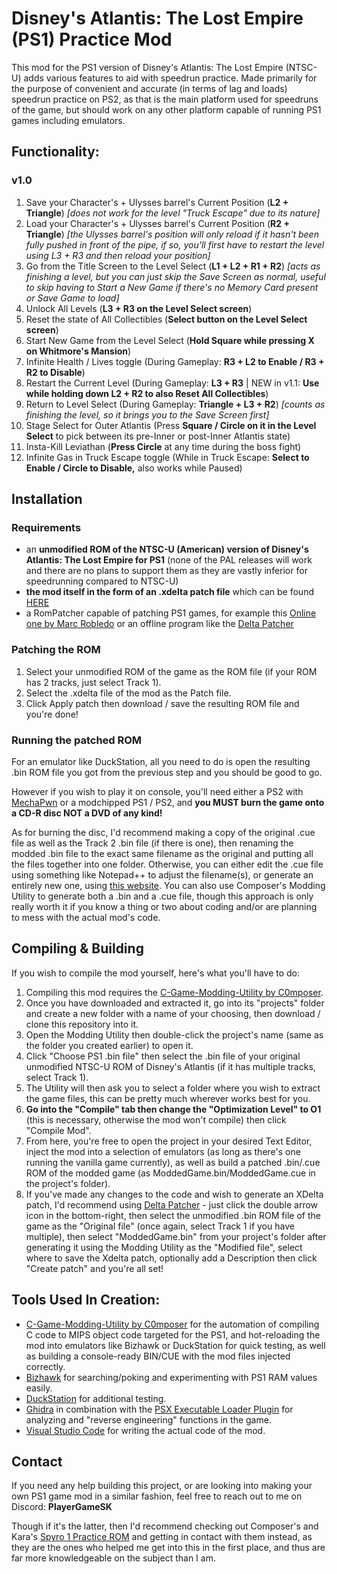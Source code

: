 
# Disney's Atlantis: The Lost Empire (PS1) Practice Mod
This mod for the PS1 version of Disney's Atlantis: The Lost Empire (NTSC-U) adds various features to aid with speedrun practice. 
Made primarily for the purpose of convenient and accurate (in terms of lag and loads) speedrun practice on PS2, as that is the main platform used for speedruns of the game, but should work on any other platform capable of running PS1 games including emulators.

## Functionality:
### v1.0
1. Save your Character's + Ulysses barrel's Current Position (**L2 + Triangle**) *[does not work for the level "Truck Escape" due to its nature]*
2. Load your Character's + Ulysses barrel's Current Position (**R2 + Triangle**) *[the Ulysses barrel's position will only reload if it hasn't been fully pushed in front of the pipe, if so, you'll first have to restart the level using L3 + R3 and then reload your position]*
3. Go from the Title Screen to the Level Select (**L1 + L2 + R1 + R2**) *[acts as finishing a level, but you can just skip the Save Screen as normal, useful to skip having to Start a New Game if there's no Memory Card present or Save Game to load]*
4. Unlock All Levels (**L3 + R3 on the Level Select screen**)
5. Reset the state of All Collectibles (**Select button on the Level Select screen**)
6. Start New Game from the Level Select (**Hold Square while pressing X on Whitmore's Mansion**)
7. Infinite Health / Lives toggle (During Gameplay: **R3 + L2 to Enable / R3 + R2 to Disable**)
8. Restart the Current Level (During Gameplay: **L3 + R3** | NEW in v1.1: **Use while holding down L2 + R2 to also Reset All Collectibles**)
9. Return to Level Select (During Gameplay: **Triangle + L3 + R2**) *[counts as finishing the level, so it brings you to the Save Screen first]*
10. Stage Select for Outer Atlantis (Press **Square / Circle on it in the Level Select** to pick between its pre-Inner or post-Inner Atlantis state)
11. Insta-Kill Leviathan (**Press Circle** at any time during the boss fight)
12. Infinite Gas in Truck Escape toggle (While in Truck Escape: **Select to Enable / Circle to Disable,** also works while Paused)

## Installation
### Requirements
- an **unmodified ROM of the NTSC-U (American) version of Disney's Atlantis: The Lost Empire for PS1** (none of the PAL releases will work and there are no plans to support them as they are vastly inferior for speedrunning compared to NTSC-U)
- **the mod itself in the form of an .xdelta patch file** which can be found [HERE](https://github.com/PlayerGameSK/DisneyAtlantis-PS1-PracticeMod/releases)
- a RomPatcher capable of patching PS1 games, for example this [Online one by Marc Robledo](https://www.marcrobledo.com/RomPatcher.js) or an offline program like the [Delta Patcher](https://www.romhacking.net/utilities/704)

### Patching the ROM
1. Select your unmodified ROM of the game as the ROM file (if your ROM has 2 tracks, just select Track 1).
2. Select the .xdelta file of the mod as the Patch file.
3. Click Apply patch then download / save the resulting ROM file and you're done!

### Running the patched ROM
For an emulator like DuckStation, all you need to do is open the resulting .bin ROM file you got from the previous step and you should be good to go. 

However if you wish to play it on console, you'll need either a PS2 with [MechaPwn](https://github.com/MechaResearch/MechaPwn) or a modchipped PS1 / PS2, and **you MUST burn the game onto a CD-R disc NOT a DVD of any kind!**

As for burning the disc, I'd recommend making a copy of the original .cue file as well as the Track 2 .bin file (if there is one), then renaming the modded .bin file to the exact same filename as the original and putting all the files together into one folder. Otherwise, you can either edit the .cue file using something like Notepad++ to adjust the filename(s), or generate an entirely new one, using [this website](https://www.duckstation.org/cue-maker). You can also use Composer's Modding Utility to generate both a .bin and a .cue file, though this approach is only really worth it if you know a thing or two about coding and/or are planning to mess with the actual mod's code.


## Compiling & Building
If you wish to compile the mod yourself, here's what you'll have to do:
1. Compiling this mod requires the [C-Game-Modding-Utility by C0mposer](https://github.com/C0mposer/C-Game-Modding-Utility).
2. Once you have downloaded and extracted it, go into its "projects" folder and create a new folder with a name of your choosing, then download / clone this repository into it.
3. Open the Modding Utility then double-click the project's name (same as the folder you created earlier) to open it.
4. Click "Choose PS1 .bin file" then select the .bin file of your original unmodified NTSC-U ROM of Disney's Atlantis (if it has multiple tracks, select Track 1).
5. The Utility will then ask you to select a folder where you wish to extract the game files, this can be pretty much wherever works best for you.
6. **Go into the "Compile" tab then change the "Optimization Level" to O1** (this is necessary, otherwise the mod won't compile) then click "Compile Mod".
7. From here, you're free to open the project in your desired Text Editor, inject the mod into a selection of emulators (as long as there's one running the vanilla game currently), as well as build a patched .bin/.cue ROM of the modded game (as ModdedGame.bin/ModdedGame.cue in the project's folder).
8. If you've made any changes to the code and wish to generate an XDelta patch, I'd recommend using [Delta Patcher](https://www.romhacking.net/utilities/704) - just click the double arrow icon in the bottom-right, then select the unmodified .bin ROM file of the game as the "Original file" (once again, select Track 1 if you have multiple), then select "ModdedGame.bin" from your project's folder after generating it using the Modding Utility as the "Modified file", select where to save the Xdelta patch, optionally add a Description then click "Create patch" and you're all set! 

## Tools Used In Creation:
- [C-Game-Modding-Utility by C0mposer](https://github.com/C0mposer/C-Game-Modding-Utility) for the automation of compiling C code to MIPS object code targeted for the PS1, and hot-reloading the mod into emulators like Bizhawk or DuckStation for quick testing, as well as building a console-ready BIN/CUE with the mod files injected correctly.
- [Bizhawk](https://github.com/TASEmulators/BizHawk) for searching/poking and experimenting with PS1 RAM values easily.
- [DuckStation](https://duckstation.org) for additional testing.
- [Ghidra](https://github.com/NationalSecurityAgency/ghidra) in combination with the [PSX Executable Loader Plugin](https://github.com/lab313ru/ghidra_psx_ldr) for analyzing and "reverse engineering" functions in the game.
- [Visual Studio Code](https://code.visualstudio.com) for writing the actual code of the mod.

## Contact
If you need any help building this project, or are looking into making your own PS1 game mod in a similar fashion, feel free to reach out to me on Discord: **PlayerGameSK**

Though if it's the latter, then I'd recommend checking out Composer's and Kara's [Spyro 1 Practice ROM](https://github.com/C0mposer/Spyro-1-Practice-Rom) and getting in contact with them instead, as they are the ones who helped me get into this in the first place, and thus are far more knowledgeable on the subject than I am.
